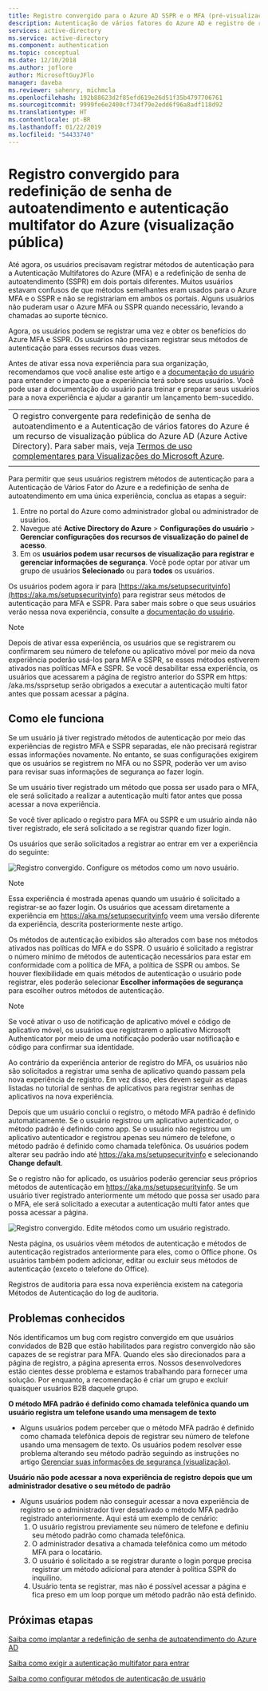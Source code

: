```yaml
---
title: Registro convergido para o Azure AD SSPR e o MFA (pré-visualização pública)
description: Autenticação de vários fatores do Azure AD e registro de redefinição de senha de autoatendimento (pré-visualização pública)
services: active-directory
ms.service: active-directory
ms.component: authentication
ms.topic: conceptual
ms.date: 12/10/2018
ms.author: joflore
author: MicrosoftGuyJFlo
manager: daveba
ms.reviewer: sahenry, michmcla
ms.openlocfilehash: 192b88623d2f85efd619e26d51f35b4797706761
ms.sourcegitcommit: 9999fe6e2400cf734f79e2edd6f96a8adf118d92
ms.translationtype: HT
ms.contentlocale: pt-BR
ms.lasthandoff: 01/22/2019
ms.locfileid: "54433740"
---
```

# <a name="converged-registration-for-self-service-password-reset-and-azure-multi-factor-authentication-public-preview"></a>Registro convergido para redefinição de senha de autoatendimento e autenticação multifator do Azure (visualização pública)

Até agora, os usuários precisavam registrar métodos de autenticação para a Autenticação Multifatores do Azure (MFA) e a redefinição de senha de autoatendimento (SSPR) em dois portais diferentes. Muitos usuários estavam confusos de que métodos semelhantes eram usados para o Azure MFA e o SSPR e não se registrariam em ambos os portais. Alguns usuários não puderam usar o Azure MFA ou SSPR quando necessário, levando a chamadas ao suporte técnico. 

Agora, os usuários podem se registrar uma vez e obter os benefícios do Azure MFA e SSPR. Os usuários não precisam registrar seus métodos de autenticação para esses recursos duas vezes.  

Antes de ativar essa nova experiência para sua organização, recomendamos que você analise este artigo e a [documentação do usuário](https://aka.ms/securityinfoguide) para entender o impacto que a experiência terá sobre seus usuários. Você pode usar a documentação do usuário para treinar e preparar seus usuários para a nova experiência e ajudar a garantir um lançamento bem-sucedido.

|     |
| --- |
| O registro convergente para redefinição de senha de autoatendimento e a Autenticação de vários fatores do Azure é um recurso de visualização pública do Azure AD (Azure Active Directory). Para saber mais, veja [Termos de uso complementares para Visualizações do Microsoft Azure](https://azure.microsoft.com/support/legal/preview-supplemental-terms/).|
|     |

Para permitir que seus usuários registrem métodos de autenticação para a Autenticação de Vários Fator do Azure e a redefinição de senha de autoatendimento em uma única experiência, conclua as etapas a seguir:

1. Entre no portal do Azure como administrador global ou administrador de usuários.
2. Navegue até **Active Directory do Azure** >  **Configurações do usuário** >  **Gerenciar configurações dos recursos de visualização do painel de acesso**.
3. Em os **usuários podem usar recursos de visualização para registrar e gerenciar informações de segurança**. Você pode optar por ativar um grupo de usuários **Selecionado** ou para **todos** os usuários.

Os usuários podem agora ir para [https://aka.ms/setupsecurityinfo](https://aka.ms/setupsecurityinfo) para registrar seus métodos de autenticação para MFA e SSPR. Para saber mais sobre o que seus usuários verão nessa nova experiência, consulte a [documentação do usuário](https://aka.ms/securityinfoguide).  

> [!NOTE]
> Depois de ativar essa experiência, os usuários que se registrarem ou confirmarem seu número de telefone ou aplicativo móvel por meio da nova experiência poderão usá-los para MFA e SSPR, se esses métodos estiverem ativados nas políticas MFA e SSPR. Se você desabilitar essa experiência, os usuários que acessarem a página de registro anterior do SSPR em https: /aka.ms/ssprsetup serão obrigados a executar a autenticação multi fator antes que possam acessar a página.  

## <a name="how-it-works"></a>Como ele funciona

Se um usuário já tiver registrado métodos de autenticação por meio das experiências de registro MFA e SSPR separadas, ele não precisará registrar essas informações novamente. No entanto, se suas configurações exigirem que os usuários se registrem no MFA ou no SSPR, poderão ver um aviso para revisar suas informações de segurança ao fazer login.

Se um usuário tiver registrado um método que possa ser usado para o MFA, ele será solicitado a realizar a autenticação multi fator antes que possa acessar a nova experiência.

Se você tiver aplicado o registro para MFA ou SSPR e um usuário ainda não tiver registrado, ele será solicitado a se registrar quando fizer login.

Os usuários que serão solicitados a registrar ao entrar em ver a experiência do seguinte:

![Registro convergido. Configure os métodos como um novo usuário.](./media/concept-registration-mfa-sspr-converged/concept-registration-add-methods.png)

> [!NOTE]
> Essa experiência é mostrada apenas quando um usuário é solicitado a registrar-se ao fazer login. Os usuários que acessam diretamente a experiência em https://aka.ms/setupsecurityinfo veem uma versão diferente da experiência, descrita posteriormente neste artigo.

Os métodos de autenticação exibidos são alterados com base nos métodos ativados nas políticas do MFA e do SSPR. O usuário é solicitado a registrar o número mínimo de métodos de autenticação necessários para estar em conformidade com a política de MFA, a política de SSPR ou ambos. Se houver flexibilidade em quais métodos de autenticação o usuário pode registrar, eles poderão selecionar **Escolher informações de segurança** para escolher outros métodos de autenticação.  

> [!NOTE]
> Se você ativar o uso de notificação de aplicativo móvel e código de aplicativo móvel, os usuários que registrarem o aplicativo Microsoft Authenticator por meio de uma notificação poderão usar notificação e código para confirmar sua identidade.

Ao contrário da experiência anterior de registro do MFA, os usuários não são solicitados a registrar uma senha de aplicativo quando passam pela nova experiência de registro. Em vez disso, eles devem seguir as etapas listadas no tutorial de senhas de aplicativos para registrar senhas de aplicativos na nova experiência.  

Depois que um usuário conclui o registro, o método MFA padrão é definido automaticamente. Se o usuário registrou um aplicativo autenticador, o método padrão é definido como app. Se o usuário não registrou um aplicativo autenticador e registrou apenas seu número de telefone, o método padrão é definido como chamada telefônica. Os usuários podem alterar seu padrão indo até https://aka.ms/setupsecurityinfo e selecionando **Change default**.  

Se o registro não for aplicado, os usuários poderão gerenciar seus próprios métodos de autenticação em https://aka.ms/setupsecurityinfo. Se um usuário tiver registrado anteriormente um método que possa ser usado para o MFA, ele será solicitado a executar a autenticação multi fator antes que possa acessar a página.  

![Registro convergido. Edite métodos como um usuário registrado.](./media/concept-registration-mfa-sspr-converged/concept-registration-edit-methods.png)

Nesta página, os usuários vêem métodos de autenticação e métodos de autenticação registrados anteriormente para eles, como o Office phone. Os usuários também podem adicionar, editar ou excluir seus métodos de autenticação (exceto o telefone do Office).  

Registros de auditoria para essa nova experiência existem na categoria Métodos de Autenticação do log de auditoria.  

## <a name="known-issues"></a>Problemas conhecidos

Nós identificamos um bug com registro convergido em que usuários convidados de B2B que estão habilitados para registro convergido não são capazes de se registrar para MFA. Quando eles são direcionados para a página de registro, a página apresenta erros. Nossos desenvolvedores estão cientes desse problema e estamos trabalhando para fornecer uma solução. Por enquanto, a recomendação é criar um grupo e excluir quaisquer usuários B2B daquele grupo.

**O método MFA padrão é definido como chamada telefônica quando um usuário registra um telefone usando uma mensagem de texto**

   * Alguns usuários podem perceber que o método MFA padrão é definido como chamada telefônica depois de registrar seu número de telefone usando uma mensagem de texto. Os usuários podem resolver esse problema alterando seu método padrão seguindo as instruções no artigo [Gerenciar suas informações de segurança (visualização)](../user-help/security-info-manage-settings.md#change-your-info).

**Usuário não pode acessar a nova experiência de registro depois que um administrador desative o seu método de padrão**

   * Alguns usuários podem não conseguir acessar a nova experiência de registro se o administrador tiver desativado o método MFA padrão registrado anteriormente. Aqui está um exemplo de cenário:
      1. O usuário registrou previamente seu número de telefone e definiu seu método padrão como chamada telefônica.
      2. O administrador desativa a chamada telefônica como um método MFA para o locatário.
      3. O usuário é solicitado a se registrar durante o login porque precisa registrar um método adicional para atender à política SSPR do inquilino.
      4. Usuário tenta se registrar, mas não é possível acessar a página e fica preso em um loop porque um método padrão não está definido.

## <a name="next-steps"></a>Próximas etapas

[Saiba como implantar a redefinição de senha de autoatendimento do Azure AD](howto-sspr-deployment.md)

[Saiba como exigir a autenticação multifator para entrar](howto-mfa-getstarted.md)

[Saiba como configurar métodos de autenticação de usuário](https://aka.ms/securityinfoguide)